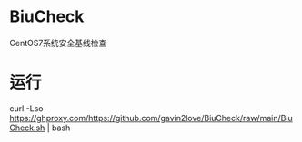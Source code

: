 # BiuCheck
CentOS7系统安全基线检查

# 运行

  curl -Lso- https://ghproxy.com/https://github.com/gavin2love/BiuCheck/raw/main/BiuCheck.sh | bash
